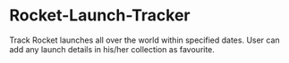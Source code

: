 # Rocket-Launch-Tracker
Track Rocket launches all over the world within specified dates. 
User can add any launch details in his/her collection as favourite.

